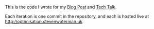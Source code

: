 This is the code I wrote for my [Blog Post](https://blog.scottlogic.com/2020/02/17/minesweeper-optimisation.html) and [Tech Talk](https://www.youtube.com/watch?v=kMsjn3s_3P8).

Each iteration is one commit in the repository, and each is hosted live at http://optimisation.stevenwaterman.uk.
